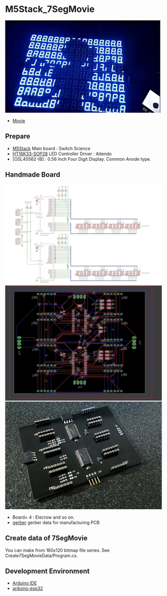 # M5Stack_7SegMovie
![Movie](doc/7SegMovie.png)
- [Movie](https://twitter.com/Tw_Mhage/status/1004363276761772032)

## Prepare
- [M5Stack](https://www.switch-science.com/catalog/3647/)  Main board : Switch Science
- [HT16K33-SOP28](http://www.aitendo.com/product/9850)  LED Controller Driver : Aitendo
- [OSL40562-IB] : 0.56 Inch Four Digit Display. Common Anode type.

## Handmade Board
![Schematic](doc/circuit.jpg)
![Layout](doc/layout.jpg)
![board](doc/board.jpg) 
- Board× 4 : Elecrow and so on.
- [gerber](doc/gerber.zip) gerber data for manufacturing PCB 

## Create data of 7SegMovie
You can make from 160x120 bitmap file series. See Create7SegMovieData/Program.cs.

## Development Environment
- [Arduino IDE](https://www.arduino.cc/en/main/software)
- [arduino-esp32](https://github.com/espressif/arduino-esp32)
